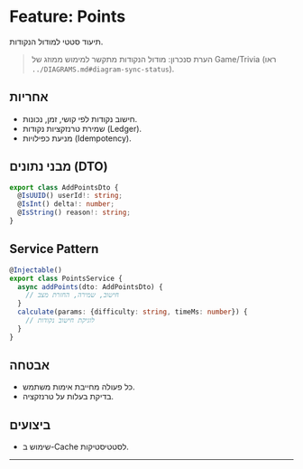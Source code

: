 # Feature: Points

תיעוד סטטי למודול הנקודות.

> הערת סנכרון: מודול הנקודות מתקשר למימוש ממוזג של Game/Trivia (ראו `../DIAGRAMS.md#diagram-sync-status`).

## אחריות
- חישוב נקודות לפי קושי, זמן, נכונות.
- שמירת טרנזקציות נקודות (Ledger).
- מניעת כפילויות (Idempotency).

## מבני נתונים (DTO)
```typescript
export class AddPointsDto {
  @IsUUID() userId!: string;
  @IsInt() delta!: number;
  @IsString() reason!: string;
}
```

## Service Pattern
```typescript
@Injectable()
export class PointsService {
  async addPoints(dto: AddPointsDto) {
    // חישוב, שמירה, החזרת מצב
  }
  calculate(params: {difficulty: string, timeMs: number}) {
    // לוגיקת חישוב נקודות
  }
}
```

## אבטחה
- כל פעולה מחייבת אימות משתמש.
- בדיקת בעלות על טרנזקציה.

## ביצועים
- שימוש ב-Cache לסטטיסטיקות.

---
 
